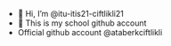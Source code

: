 - 👋 Hi, I’m @itu-itis21-ciftlikli21
- 👀 This is my school github account
- Official github account @ataberkciftlikli

<!---
itu-itis21-ciftlikli21/itu-itis21-ciftlikli21 is a ✨ special ✨ repository because its `README.md` (this file) appears on your GitHub profile.
You can click the Preview link to take a look at your changes.
--->
